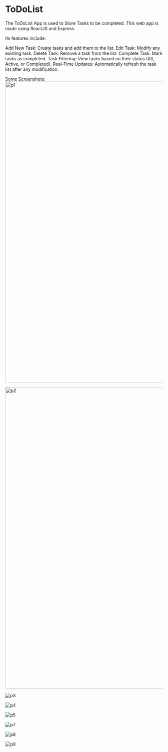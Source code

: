 # ToDoList

The ToDoList App is used to Store Tasks to be completed. This web app is made using ReactJS and Express.

Its features include:

Add New Task: Create tasks and add them to the list.
Edit Task: Modify any existing task.
Delete Task: Remove a task from the list.
Complete Task: Mark tasks as completed.
Task Filtering: View tasks based on their status (All, Active, or Completed).
Real-Time Updates: Automatically refresh the task list after any modification.

Some Screenshots:
<img width="960" alt="p1" src="https://github.com/user-attachments/assets/7f7d291b-39cb-4621-9708-cb8c29e2f951" />

<img width="960" alt="p2" src="https://github.com/user-attachments/assets/0741d02b-eb57-4b4b-93c1-3a405678b954" />

![p3](https://github.com/user-attachments/assets/904b86a0-b724-41c7-bdc4-400251a37c1c)

![p4](https://github.com/user-attachments/assets/93b5165c-356d-4912-95a1-a7eadbbe0d2d)

![p5](https://github.com/user-attachments/assets/8cf9ab5b-1d75-4897-bd62-53b3fab08fb5)

![p7](https://github.com/user-attachments/assets/0c11855a-d4d1-4b0e-9fb6-9b06fe29080b)

![p8](https://github.com/user-attachments/assets/64235987-24dd-4051-a419-851e5f7e7d8e)

![p9](https://github.com/user-attachments/assets/d1ea0fdf-f247-472a-86d1-addeaafa08b3)



